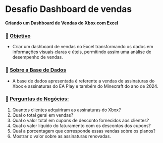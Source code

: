 # Desafio Dashboard de vendas
**Criando um Dashboard de Vendas do Xbox com Excel**

### 🎯 <ins> Objetivo </ins>

   * Criar um dashboard de vendas no Excel transformando os dados em informações visuais claras e úteis, permitindo assim uma análise do desempenho de vendas.


### 📄 <ins> Sobre a Base de Dados </ins>

   * A base de dados apresentada é referente a vendas de assinaturas do Xbox e assinaturas do EA Play e também do Minecraft do ano de 2024.

### 📝 <ins> Perguntas de Negócios: </ins>

  1. Quantos clientes adquiriram as assinaturas do Xbox?
  2. Qual o total geral em vendas?
  3. Qual o valor total em cupons de desconto fornecidos aos clientes?
  4. Qual o valor líquido do faturamento com os descontos dos cupons?
  5. Qual a porcentagem que corresponde essas vendas sobre os planos?
  6. Mostrar o valor sobre as assinaturas renovadas.
